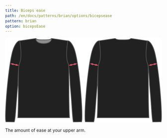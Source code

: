 ```yaml
---
title: Biceps ease
path: /en/docs/patterns/brian/options/bicepsease
pattern: brian
option: bicepsEase
---
```

![The biceps ease factor on Brian](./bicepsease.svg)

The amount of ease at your upper arm.
